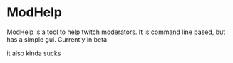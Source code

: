 # ModHelp
ModHelp is a tool to help twitch moderators. It is command line based, but has a simple gui. Currently in beta

it also kinda sucks

